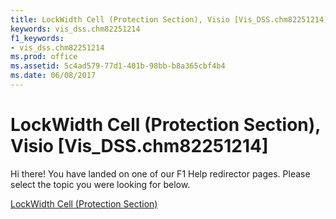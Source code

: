 ```yaml
---
title: LockWidth Cell (Protection Section), Visio [Vis_DSS.chm82251214]
keywords: vis_dss.chm82251214
f1_keywords:
- vis_dss.chm82251214
ms.prod: office
ms.assetid: 5c4ad579-77d1-401b-98bb-b8a365cbf4b4
ms.date: 06/08/2017
---
```



# LockWidth Cell (Protection Section), Visio [Vis_DSS.chm82251214]

Hi there! You have landed on one of our F1 Help redirector pages. Please select the topic you were looking for below.

[LockWidth Cell (Protection Section)](http://msdn.microsoft.com/library/fef022ea-38ab-2b66-60c8-b94a6b0bdfbf%28Office.15%29.aspx)

